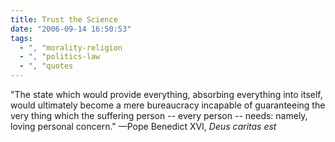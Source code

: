 ```yaml
---
title: Trust the Science
date: "2006-09-14 16:50:53"
tags:
  - ", "morality-religion
  - ", "politics-law
  - ", "quotes
---
```

"The state which would provide everything, absorbing everything into itself, would ultimately become a mere bureaucracy incapable of guaranteeing the very thing which the suffering person -- every person -- needs: namely, loving personal concern." &mdash;Pope Benedict XVI, <i>Deus caritas est</i>



